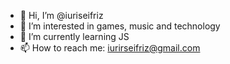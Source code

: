 - 👋 Hi, I’m @iuriseifriz
- 👀 I’m interested in games, music and technology
- 🌱 I’m currently learning JS
- 📫 How to reach me: iurirseifriz@gmail.com
